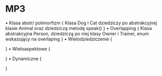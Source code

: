 # MP3
• Klasa abstr/ polimorfizm 
{
Klasa Dog i Cat dziedziczy po abstrakcyjnej klasie Animal oraz dziedziczą metodę speak()
}
• Overlapping 
{
Klasa abstrakcyjna Person, dziedziczą po niej klasy Owner i Trainer, enum wskazujący na overlaping
}
• Wielodziedziczenie 
{

}
• Wieloaspektowe 
{

}
• Dynamiczne
{

}
